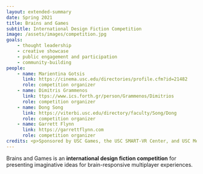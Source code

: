 ```yaml
---
layout: extended-summary
date: Spring 2021
title: Brains and Games
subtitle: International Design Fiction Competition
image: /assets/images/competition.jpg
goals:
    - thought leadership
    - creative showcase
    - public engagement and participation
    - community-building
people:
    - name: Marientina Gotsis
      link: https://cinema.usc.edu/directories/profile.cfm?id=21482
      role: competition organizer
    - name: Dimitris Grammenos
      link: ttps://www.ics.forth.gr/person/Grammenos/Dimitrios
      role: competition organizer
    - name: Dong Song
      link: https://viterbi.usc.edu/directory/faculty/Song/Dong
      role: competition organizer  
    - name: Garrett Flynn
      link: https://garrettflynn.com
      role: competition organizer        
credits: <p>Sponsored by USC Games, the USC SMART-VR Center, and USC Media Arts + Practice.</p>
---
```


<p>Brains and Games is an <strong>international design fiction competition</strong> for presenting
                imaginative ideas for brain-responsive multiplayer experiences.</p>


